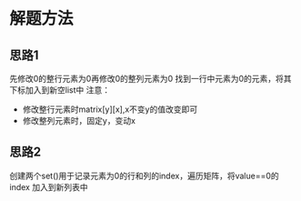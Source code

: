 # 解题方法

## 思路1 


先修改0的整行元素为0再修改0的整列元素为0
找到一行中元素为0的元素，将其下标加入到新空list中
注意：
* 修改整行元素时matrix[y][x],x不变y的值改变即可
* 修改整列元素时，固定y，变动x

## 思路2

创建两个set()用于记录元素为0的行和列的index，遍历矩阵，将value==0的index 加入到新列表中
                              
